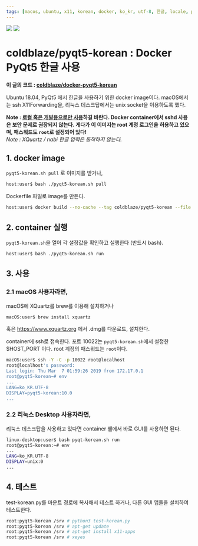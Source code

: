 ```yaml
---
tags: [macos, ubuntu, x11, korean, docker, ko_kr, utf-8, 한글, locale, python, python3, PyQt5]
---
```

[![](https://images.microbadger.com/badges/version/coldblaze/pyqt5-korean.svg)](https://microbadger.com/images/coldblaze/pyqt5-korean "Get your own version badge on microbadger.com")
[![](https://images.microbadger.com/badges/image/coldblaze/pyqt5-korean:latest.svg)](https://microbadger.com/images/coldblaze/pyqt5-korean:latest "Get your own image badge on microbadger.com")

# coldblaze/pyqt5-korean : Docker PyQt5 한글 사용

**이 글의 코드 : [coldblaze/docker-pyqt5-korean](https://github.com/coldblaze/docker-pyqt5-korean)**

Ubuntu 18.04, PyQt5 에서 한글을 사용하기 위한 docker image이다.
macOS에서는 ssh X11Forwarding을, 리눅스 데스크탑에서는 unix socket을 이용하도록 했다.

**Note : <U>로컬 혹은 개발용으로만 사용</U>하길 바란다. Docker container에서 sshd 사용은 보안 문제로 권장되지 않는다. 게다가 이 이미지는 root 계정 로그인을 허용하고 있으며, 패스워드도 `root`로 설정되어 있다!**  
*Note : XQuartz / nabi 한글 입력은 동작하지 않는다.*

## 1. docker image
`pyqt5-korean.sh pull` 로 이미지를 받거나,
```bash
host:user$ bash ./pyqt5-korean.sh pull
```
Dockerfile 파일로 image를 만든다.
```bash
host:user$ docker build --no-cache --tag coldblaze/pyqt5-korean --file Dockerfile .
```

## 2. container 실행
`pyqt5-korean.sh`을 열어 각 설정값을 확인하고 실행한다 (반드시 bash).
```bash
host:user$ bash ./pyqt5-korean.sh run
```

## 3. 사용
### 2.1 macOS 사용자라면,
macOS에 XQuartz를 brew를 이용해 설치하거나
```bash
macOS:user$ brew install xquartz
```
혹은 https://www.xquartz.org 에서 .dmg를 다운로드, 설치한다.

container에 ssh로 접속한다.
포트 10022는 `pyqt5-korean.sh`에서 설정한 $HOST_PORT 이다.
root 계정의 패스워드는 `root`이다.
```bash
macOS:user$ ssh -Y -C -p 10022 root@localhost
root@localhost's password:
Last login: Thu Mar  7 01:59:26 2019 from 172.17.0.1
root@pyqt5-korean~# env
...
LANG=ko_KR.UTF-8
DISPLAY=pyqt5-korean:10.0
...
```

### 2.2 리눅스 Desktop 사용자라면,
리눅스 데스크탑을 사용하고 있다면 container 쉘에서 바로 GUI를 사용하면 된다.
```bash
linux-desktop:user$ bash pyqt-korean.sh run
root@pyqt5-korean:~# env
...
LANG=ko_KR.UTF-8
DISPLAY=unix:0
...
```

## 4. 테스트
test-korean.py를 마운트 경로에 복사해서 테스트 하거나, 다른 GUI 앱들을 설치하여 테스트한다.
```bash
root:pyqt5-korean /srv # python3 test-korean.py
root:pyqt5-korean /srv # apt-get update
root:pyqt5-korean /srv # apt-get install x11-apps
root:pyqt5-korean /srv # xeyes
```
